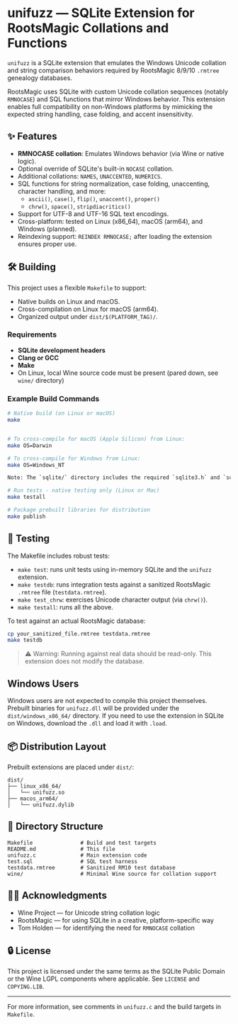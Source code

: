 # unifuzz — SQLite Extension for RootsMagic Collations and Functions

`unifuzz` is a SQLite extension that emulates the Windows Unicode collation and string comparison behaviors required by RootsMagic 8/9/10 `.rmtree` genealogy databases.

RootsMagic uses SQLite with custom Unicode collation sequences (notably `RMNOCASE`) and SQL functions that mirror Windows behavior. This extension enables full compatibility on non-Windows platforms by mimicking the expected string handling, case folding, and accent insensitivity.

## ✨ Features

- **RMNOCASE collation**: Emulates Windows behavior (via Wine or native logic).
- Optional override of SQLite's built-in `NOCASE` collation.
- Additional collations: `NAMES`, `UNACCENTED`, `NUMERICS`.
- SQL functions for string normalization, case folding, unaccenting, character handling, and more:
  - `ascii()`, `case()`, `flip()`, `unaccent()`, `proper()`
  - `chrw()`, `space()`, `stripdiacritics()`
- Support for UTF-8 and UTF-16 SQL text encodings.
- Cross-platform: tested on Linux (x86_64), macOS (arm64), and Windows (planned).
- Reindexing support: `REINDEX RMNOCASE;` after loading the extension ensures proper use.

## 🛠️ Building

This project uses a flexible `Makefile` to support:

- Native builds on Linux and macOS.
- Cross-compilation on Linux for macOS (arm64).
- Organized output under `dist/$(PLATFORM_TAG)/`.

### Requirements

- **SQLite development headers**
- **Clang or GCC**
- **Make**
- On Linux, local Wine source code must be present (pared down, see `wine/` directory)

### Example Build Commands

```bash
# Native build (on Linux or macOS)
make


# To cross-compile for macOS (Apple Silicon) from Linux:
make OS=Darwin

# To cross-compile for Windows from Linux:
make OS=Windows_NT

Note: The `sqlite/` directory includes the required `sqlite3.h` and `sqlite3ext.h` headers from the official SQLite amalgamation. These are needed for Windows compilation and are included in the repository. No installation is required.

# Run tests - native testing only (Linux or Mac)
make testall

# Package prebuilt libraries for distribution
make publish
```

## 🧪 Testing

The Makefile includes robust tests:

- `make test`: runs unit tests using in-memory SQLite and the `unifuzz` extension.
- `make testdb`: runs integration tests against a sanitized RootsMagic `.rmtree` file (`testdata.rmtree`).
- `make test_chrw`: exercises Unicode character output (via `chrw()`).
- `make testall`: runs all the above.

To test against an actual RootsMagic database:

```bash
cp your_sanitized_file.rmtree testdata.rmtree
make testdb
```

> ⚠️ Warning: Running against real data should be read-only. This extension does not modify the database.

## Windows Users

Windows users are not expected to compile this project themselves. Prebuilt binaries for `unifuzz.dll` will be provided under the `dist/windows_x86_64/` directory. If you need to use the extension in SQLite on Windows, download the `.dll` and load it with `.load`.


## 📦 Distribution Layout

Prebuilt extensions are placed under `dist/`:

```
dist/
├── linux_x86_64/
│   └── unifuzz.so
├── macos_arm64/
│   └── unifuzz.dylib
```

## 📁 Directory Structure

```
Makefile               # Build and test targets
README.md              # This file
unifuzz.c              # Main extension code
test.sql               # SQL test harness
testdata.rmtree        # Sanitized RM10 test database
wine/                  # Minimal Wine source for collation support
```

## 🧑‍💻 Acknowledgments

- Wine Project — for Unicode string collation logic
- RootsMagic — for using SQLite in a creative, platform-specific way
- Tom Holden — for identifying the need for `RMNOCASE` collation

## 🔒 License

This project is licensed under the same terms as the SQLite Public Domain or the Wine LGPL components where applicable. See `LICENSE` and `COPYING.LIB`.

---

For more information, see comments in `unifuzz.c` and the build targets in `Makefile`.
